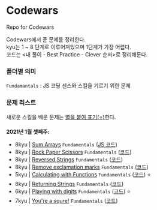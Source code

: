 # Codewars

Repo for Codewars

Codewars에서 푼 문제를 정리한다.\
kyu는 1 ~ 8 단계로 이루어져있으며 1단계가 가장 어렵다.\
코드는 <내 풀이 - Best Practice - Clever 순서>로 정리해둔다.

### 폴더별 의미

`Fundamantals` : JS 코딩 센스와 스킬을 기르기 위한 문제

### 문제 리스트

새로운 스킬을 배운 문제는 <u>별을 붙여 표기(⭐)</u>한다.

**2021년 1월 셋째주:**

- 8kyu | [Sum Arrays](https://www.codewars.com/kata/53dc54212259ed3d4f00071c/train/javascript) `Fundamentals` ([JS 코드](https://github.com/Sunmon/Codewars/blob/main/Fundamentals/Sum%20Arrays.js))
- 8kyu | [Rock Paper Scissors](https://www.codewars.com/kata/5672a98bdbdd995fad00000f/javascript) `Fundamentals` ([코드](Fundamentals/Rock_Paper_Scissors.js))
- 8kyu | [Reversed Strings](https://www.codewars.com/kata/5168bb5dfe9a00b126000018/train/javascript) `Fundamentals` ([코드](Fundamentals/Reversed_Strings.js))
- 8kyu | [Remove exclamation marks](https://www.codewars.com/kata/57a0885cbb9944e24c00008e/solutions/javascript) `Fundamentals` ([코드](Fundamentals/Remove_exclamation_marks.js))
- 5kyu | [Calculating with Functions](https://www.codewars.com/kata/525f3eda17c7cd9f9e000b39/train/javascript) `Fundamentals` ([코드](Fundamentals/Calculating_with_functions.js)) ⭐
- 8kyu | [Returning Strings](https://www.codewars.com/kata/55a70521798b14d4750000a4/javascript) `Fundamentals` ([코드](Fundamentals/Returning_Strings.js))
- 6kyu | [Playing with digits](https://www.codewars.com/kata/5552101f47fc5178b1000050/train/javascript) `Fundamentals` ([코드](Fundamentals/Playing_with_digits.js)) ⭐
- 7kyu | [You're a squre!](https://www.codewars.com/kata/54c27a33fb7da0db0100040e/javascript) `Fundamentals` ([코드](Fundamentals/You're_a_squre!.js))
